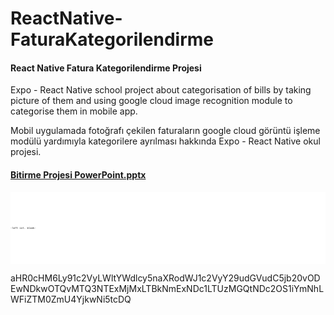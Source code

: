 # ReactNative-FaturaKategorilendirme
#### React Native Fatura Kategorilendirme Projesi


Expo - React Native school project about categorisation of bills by taking picture of them and using google cloud image recognition module to categorise them in mobile app. 


Mobil uygulamada fotoğrafı çekilen faturaların google cloud görüntü işleme modülü yardımıyla kategorilere ayrılması hakkında Expo - React Native okul projesi. 


#### [Bitirme Projesi PowerPoint.pptx](https://github.com/merenproject/ReactNative-FaturaKategorilendirme/files/7781916/Bitirme.Projesi.PowerPoint.pptx)


<pre style="background-color: #FFFFFF; font-size: 4px;">








  


-left int. blank-










  
</pre>

aHR0cHM6Ly91c2VyLWltYWdlcy5naXRodWJ1c2VyY29udGVudC5jb20vODEwNDkwOTQvMTQ3NTExMjMxLTBkNmExNDc1LTUzMGQtNDc2OS1iYmNhLWFiZTM0ZmU4YjkwNi5tcDQ

